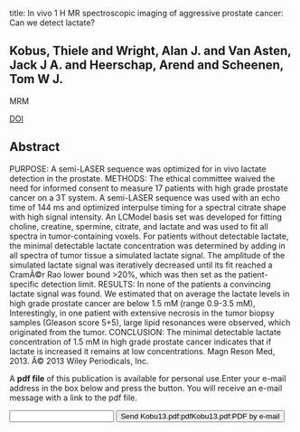 title: In vivo 1 H MR spectroscopic imaging of aggressive prostate cancer: Can we detect lactate?

## Kobus, Thiele and Wright, Alan J. and Van Asten, Jack J A. and Heerschap, Arend and Scheenen, Tom W J.
MRM

<a href="https://doi.org/10.1002/mrm.24635">DOI</a>

## Abstract
PURPOSE: A semi-LASER sequence was optimized for in vivo lactate detection in the prostate. METHODS: The ethical committee waived the need for informed consent to measure 17 patients with high grade prostate cancer on a 3T system. A semi-LASER sequence was used with an echo time of 144 ms and optimized interpulse timing for a spectral citrate shape with high signal intensity. An LCModel basis set was developed for fitting choline, creatine, spermine, citrate, and lactate and was used to fit all spectra in tumor-containing voxels. For patients without detectable lactate, the minimal detectable lactate concentration was determined by adding in all spectra of tumor tissue a simulated lactate signal. The amplitude of the simulated lactate signal was iteratively decreased until its fit reached a CramÃ©r Rao lower bound >20%, which was then set as the patient-specific detection limit. RESULTS: In none of the patients a convincing lactate signal was found. We estimated that on average the lactate levels in high grade prostate cancer are below 1.5 mM (range 0.9-3.5 mM), Interestingly, in one patient with extensive necrosis in the tumor biopsy samples (Gleason score 5+5), large lipid resonances were observed, which originated from the tumor. CONCLUSION: The minimal detectable lactate concentration of 1.5 mM in high grade prostate cancer indicates that if lactate is increased it remains at low concentrations. Magn Reson Med, 2013. Â© 2013 Wiley Periodicals, Inc.

A <b>pdf file</b> of this publication is available for personal use.Enter your e-mail address in the box below and press the button. You will receive an e-mail message with a link to the pdf file.
<form action="sender.php">  <input type="text" name="email">  <input type="submit" value="Send Kobu13.pdf:pdfKobu13.pdf:PDF by e-mail"></form>